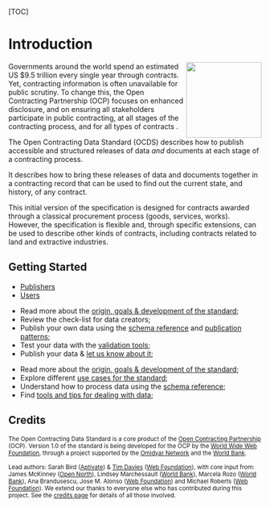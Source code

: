 [TOC]

# Introduction
<img src="/standard/r/master/assets/release_record_compiled.png" width="150" align="right"/><span class="lead">Governments around the world spend an estimated US $9.5 trillion every single year through contracts. Yet, contracting information is often unavailable for public scrutiny. To change this, the Open Contracting Partnership (OCP) focuses on enhanced disclosure, and on ensuring all stakeholders participate in public contracting, at all stages of the contracting process, and for all types of contracts .</span>

<span class="lead">The Open Contracting Data Standard (OCDS) describes how to publish accessible and structured releases of data _and_ documents at each stage of a contracting process.</span>

It describes how to bring these releases of data and documents together in a contracting record that can be used to find out the current state, and history, of any contract.

This initial version of the specification is designed for  contracts awarded through a classical procurement process (goods, services, works). However, the specification is flexible and, through specific extensions, can be used to describe other kinds of contracts, including contracts related to land and extractive industries.

## Getting Started

<ul class="nav nav-tabs" role="tablist">
<li role="presentation" class="active"><a href="#publishers" role="tab" data-toggle="tab">Publishers</a></li>
<li role="presentation"><a href="#users" role="tab" data-toggle="tab">Users</a></li>
</ul>
<div class="tab-content">
<div role="tabpanel" class="tab-pane active" id="publishers">  
<ul>
  <li>Read more about the <a href="../history_and_development">origin, goals & development of the standard</a>;</li>
  <li>Review the check-list for data creators;</li>
  <li>Publish your own data using the <a href="../../schema/reference/">schema reference</a> and <a href="../../implementation/publication_patterns">publication patterns</a>;</li>
  <li>Test your data with the <a href="http://ocds.open-contracting.org/validator/validate/">validation tools</a>;</li>
  <li>Publish your data & <a href="../support">let us know about it</a>;</li>
</ul>
</div>
<div role="tabpanel" class="tab-pane" id="users">   
<ul>
 <li>Read more about the <a href="../history_and_development">origin, goals & development of the standard</a>;</li>
 <li>Explore different <a href="../use_cases">use cases for the standard</a>;</li>
 <li>Understand how to process data using the <a href="../../schema/reference">schema reference</a>;</li>
 <li>Find <a href="../../implementation/user_guidance">tools and tips for dealing with data</a>;</li>
</ul>
</div>
</div>

## Credits

<small>The Open Contracting Data Standard is a core product of the [Open Contracting Partnership](http://www.open-contracting.org) (OCP). Version 1.0 of the standard is being developed for the OCP by the [World Wide Web Foundation](http://www.webfoundation.org), through a project supported by the [Omidyar Network](http://www.omidyar.net) and the [World Bank](http://www.worldbank.org).</small>

<small>Lead authors: Sarah Bird ([Aptivate](http://aptivate.org)) & [Tim Davies](http://www.timdavies.org.uk) ([Web Foundation](http://www.webfoundation.org)), with core input from: James McKinney ([Open North](http://opennorth.ca/)), Lindsey Marchessault ([World Bank](http://www.worldbank.org)), Marcela Rozo ([World Bank](http://www.worldbank.org)), Ana Brandusescu, Jose M. Alonso ([Web Foundation](http://www.webfoundation.org)) and Michael Roberts ([Web Foundation](http://www.webfoundation.org)). We extend our thanks to everyone else who has contributed during this project. See the [credits page](../credits) for details of all those involved.</small>
